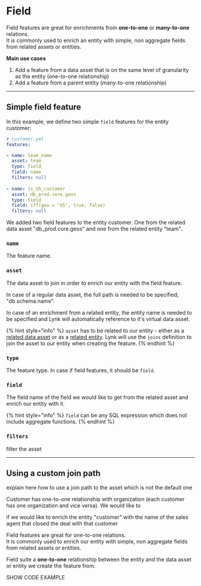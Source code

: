 # Field

Field features are great for enrichments from **one-to-one** or **many-to-one** relations.\
It is commonly used to enrich an entity with simple, non aggregate fields from related assets or entities.&#x20;

**Main use cases**

1. Add a feature from a data asset that is on the same level of granularity as the entity (one-to-one relationship)
2. Add a feature from a parent entity (many-to-one relationship)

***

## Simple field feature

In this example, we define two simple `field` features for the entity customer:

```yaml
# customer.yml
features: 

- name: team_name
  asset: team
  type: field
  field: name
  filters: null
  
- name: is_US_customer
  asset: db_prod.core.geos
  type: field
  field: iff(geo = 'US', true, false)
  filters: null
```

We added two field features to the entity customer. One from the related data asset "db\_prod.core.geos" and one from the related entity "team"**.**

### `name`

The feature name.&#x20;

### `asset`

The data asset to join in order to enrich our entity with the field feature.&#x20;

In case of a regular data asset, the full path is needed to be specified; "db.schema.name". &#x20;

In case of an enrichment from a related entity, the entity name is needed to be specified and Lynk will automatically reference to it's virtual data asset.

{% hint style="info" %}
`asset` has to be related to our entity - either as a [related data asset](../entities/#related-assets) or as a [related entity](../entities/#related-entities). Lynk will use the `joins` definition to join the asset to our entity when creating the feature.
{% endhint %}

### `type`

The feature type. In case if field features, it should be `field`.

### `field`

The field name of the field we would like to get from the related asset and enrich our entity with it.&#x20;

{% hint style="info" %}
`field` can be any SQL expression which does not include aggregate functions.&#x20;
{% endhint %}

### `filters`

filter the asset

***

## Using a custom join path

explain here how to use a join path to the asset which is not the default one







Customer has one-to-one relationship with organization (each customer has one organization and vice versa). We would like to&#x20;

&#x20;if we would like to enrich the entity "customer" with the name of the sales agent that closed the deal with that customer

Field features are great for one-to-one relations.\
It is commonly used to enrich our entity with simple, non aggregate fields from related assets or entities.

Field suite a **one-to-one**  relationship between the entity and the data asset or entity we create the feature from.

SHOW CODE EXAMPLE
